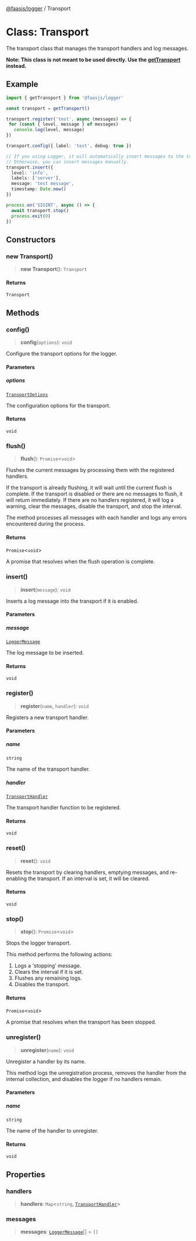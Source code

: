 [@faasjs/logger](../README.md) / Transport

# Class: Transport

The transport class that manages the transport handlers and log messages.

**Note: This class is not meant to be used directly. Use the [getTransport](../functions/getTransport.md) instead.**

## Example

```typescript
import { getTransport } from '@faasjs/logger'

const transport = getTransport()

transport.register('test', async (messages) => {
 for (const { level, message } of messages)
   console.log(level, message)
})

transport.config({ label: 'test', debug: true })

// If you using Logger, it will automatically insert messages to the transport.
// Otherwise, you can insert messages manually.
transport.insert({
  level: 'info',
  labels: ['server'],
  message: 'test message',
  timestamp: Date.now()
})

process.on('SIGINT', async () => {
  await transport.stop()
  process.exit(0)
})
```

## Constructors

### new Transport()

> **new Transport**(): `Transport`

#### Returns

`Transport`

## Methods

### config()

> **config**(`options`): `void`

Configure the transport options for the logger.

#### Parameters

##### options

[`TransportOptions`](../type-aliases/TransportOptions.md)

The configuration options for the transport.

#### Returns

`void`

### flush()

> **flush**(): `Promise`\<`void`\>

Flushes the current messages by processing them with the registered handlers.

If the transport is already flushing, it will wait until the current flush is complete.
If the transport is disabled or there are no messages to flush, it will return immediately.
If there are no handlers registered, it will log a warning, clear the messages, disable the transport, and stop the interval.

The method processes all messages with each handler and logs any errors encountered during the process.

#### Returns

`Promise`\<`void`\>

A promise that resolves when the flush operation is complete.

### insert()

> **insert**(`message`): `void`

Inserts a log message into the transport if it is enabled.

#### Parameters

##### message

[`LoggerMessage`](../type-aliases/LoggerMessage.md)

The log message to be inserted.

#### Returns

`void`

### register()

> **register**(`name`, `handler`): `void`

Registers a new transport handler.

#### Parameters

##### name

`string`

The name of the transport handler.

##### handler

[`TransportHandler`](../type-aliases/TransportHandler.md)

The transport handler function to be registered.

#### Returns

`void`

### reset()

> **reset**(): `void`

Resets the transport by clearing handlers, emptying messages, and re-enabling the transport.
If an interval is set, it will be cleared.

#### Returns

`void`

### stop()

> **stop**(): `Promise`\<`void`\>

Stops the logger transport.

This method performs the following actions:
1. Logs a 'stopping' message.
2. Clears the interval if it is set.
3. Flushes any remaining logs.
4. Disables the transport.

#### Returns

`Promise`\<`void`\>

A promise that resolves when the transport has been stopped.

### unregister()

> **unregister**(`name`): `void`

Unregister a handler by its name.

This method logs the unregistration process, removes the handler from the internal collection,
and disables the logger if no handlers remain.

#### Parameters

##### name

`string`

The name of the handler to unregister.

#### Returns

`void`

## Properties

### handlers

> **handlers**: `Map`\<`string`, [`TransportHandler`](../type-aliases/TransportHandler.md)\>

### messages

> **messages**: [`LoggerMessage`](../type-aliases/LoggerMessage.md)[] = `[]`
